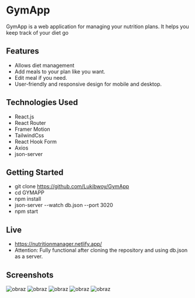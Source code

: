 # GymApp

GymApp is a web application for managing your nutrition plans. It helps you keep track of your diet go
## Features

- Allows diet management
- Add meals to your plan like you want.
- Edit meal if you need.
- User-friendly and responsive design for mobile and desktop.

## Technologies Used

- React.js
- React Router
- Framer Motion
- TailwindCss
- React Hook Form
- Axios
- json-server


## Getting Started

- git clone https://github.com/Lukibwoy/GymApp
- cd GYMAPP
- npm install
- json-server --watch db.json --port 3020
- npm start

## Live
- https://nutritionmanager.netlify.app/
- Attention: Fully functional after cloning the repository and using db.json as a server.

## Screenshots

![obraz](https://github.com/Lukibwoy/GymApp/assets/86016888/98d07c03-bacb-4a62-a129-3116428e91c0)
![obraz](https://github.com/Lukibwoy/GymApp/assets/86016888/ca67b794-62d1-47b8-9d8f-5601dd34b49d)
![obraz](https://github.com/Lukibwoy/GymApp/assets/86016888/bee3230d-24c7-4ad8-997b-3e74d1979b91)
![obraz](https://github.com/Lukibwoy/GymApp/assets/86016888/cb9de33d-9826-4df9-addb-cd88b0f3ac0f)
![obraz](https://github.com/Lukibwoy/GymApp/assets/86016888/795000d3-2406-4768-b394-ea96af34c032)


